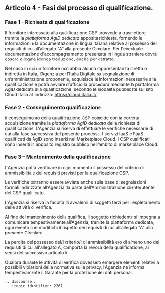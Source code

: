 ## Articolo 4 - Fasi del processo di qualificazione.

### Fase 1 - Richiesta di qualificazione

Il fornitore interessato alla qualificazione CSP provvede a
trasmettere tramite la *piattaforma AgID dedicata* apposita richiesta, fornendo le
informazioni e la documentazione in lingua italiana relative al possesso dei 
requisiti di cui all’allegato "A" alla presente Circolare.
Per l'eventuale documentazione d'accompagnamento presentata in lingua straniera 
dovrà essere allegata idonea traduzione, anche per estratto.

Nel caso in cui un fornitore non abbia alcuna rappresentanza diretta o
indiretta in Italia, l’Agenzia per l’Italia Digitale su segnalazione di
un’amministrazione proponente, acquisisce le informazioni necessarie alla
qualificazione e potrà avviare d’ufficio la procedura mediante la piattaforma
AgID dedicata alla qualificazione, secondo le modalità pubblicate sul sito
Cloud Italia all’indirizzo: https://cloud.italia.it/


### Fase 2 - Conseguimento qualificazione

Il conseguimento della qualificazione CSP coincide con la corretta acquisizione tramite la 
*piattaforma AgID dedicata* della richiesta di qualificazione. 
L'Agenzia si riserva di effettuare le verifiche necessarie di cui alla fase successiva 
del presente processo.
I servizi IaaS e PaaS qualificati da AgID sono inseriti nel Marketplace Cloud.
I CSP qualificati sono inseriti in apposito registro pubblico nell'ambito di marketplace Cloud.


### Fase 3 – Mantenimento della qualificazione

L’Agenzia potrà verificare in ogni momento il possesso del criterio di ammissibilità e
dei requisiti previsti per la qualificazione CSP.

Le verifiche potranno essere avviate anche sulla base di segnalazioni formali indirizzate
all’Agenzia da parte dell’Amministrazione cliente/utente del CSP qualificato.

L’Agenzia si riserva la facoltà di avvalersi di soggetti terzi per l'espletamento delle
attività di verifica.

Al fine del mantenimento della qualifica, il soggetto richiedente si
impegna a comunicare tempestivamente all’Agenzia, tramite la piattaforma dedicata, ogni evento che modifichi il
rispetto dei requisiti di cui all’allegato "A" alla presente Circolare.

La perdita del possesso del/i criterio/i di ammissibilità e/o di almeno uno dei requisiti di cui all'allegato A, 
comporta la revoca della qualificazione, ai sensi del successivo articolo 5.

Qualora durante le attività di verifica dovessero emergere
elementi relativi a possibili violazioni della normativa sulla privacy,
l’Agenzia ne informa tempestivamente il Garante per la protezione dei dati
personali.

```eval_rst
.. discourse::
   :topic_identifier: 2261
```
